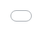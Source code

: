 ```yaml
---
title: 第三季1场 AI ML Club 活动纪要
author: cyfeng16
date: 2019-08-18 16:00 +0800
comments: true
mathjax: true
categories: 
  - events
tags:
  - 
header:
  teaser: /assets/2019/seminar-3-2/after-party.jpg
---
```


<< 本次沙龙通知: [#254](https://github.com/BUPT/ai-ml.club/issues/258)  <<

## 第三季2场 AMC 沙龙活动纪要

- 日期：2019年8月18日周日下午6-10点
- 地点：北邮科研楼821
- 轮值主席：陈光 @[cgpeter96](https://github.com/cgpeter96)
- 轮值副主席：段清华  @[qhduan](https://github.com/qhduan)
- 会员：李卓桓、贺新、段清华
- 新人：无

本届沙龙内容（按发言顺序，由主席指定顺序）

## 沙龙内容

### OKR应用与MM项目推进

#### OKR预备知识

在使用OKR到MM项目前，需要对OKR有大概的理解，参考 [学习参考](https://github.com/BUPT/magic-mirror/issues/17)

参考资料 
<iframe src='{{ '/assets/js/viewer-js/#/assets/2019/seminar-3-2/okr.pdf' | relative_url }}' width='560' height='315' allowfullscreen webkitallowfullscreen frameborder="0" style=" position: absolute; top:0; left:0; width:100%; height:100%; " ></iframe>

#### OKR是如何应该与MM项目

- 第一步 设定UO(Ultimate objective,最终目标，可以限定在一定约束条件下)
- 第二步 确定3个Objective  
- 第三步 为每个Objective确定3-5个KeyResult(价值导向，可量化，每个KR的完成应该是不断接近相应的Objective)
- 第四步 为每个KeyResult设定一定的Initative（动作导向，类似todo list，设定完成一个KeyResult需要做哪些事情）


#### 会员头脑风暴，基于现有MM项目情况，设定Ultimate objective(UO),Objective(O),KeyResult(KR)

![李卓桓]({{ '/assets/2019/seminar-3-2/step1-1.jpg'| relative_url }})

![贺新]({{ '/assets/2019/seminar-3-2/step1-2.jpg'| relative_url }})

![段清华]({{ '/assets/2019/seminar-3-2/step1-3.jpg'| relative_url }})

![段嘉明]({{ '/assets/2019/seminar-3-2/step1-4.jpg'| relative_url }})

![陈光]({{ '/assets/2019/seminar-3-2/step1-5.jpg'| relative_url }})

#### 在每个会员对自己写的UO/O/KR进行介绍后，合并表述相同的UO、O、KR,并进行投票选出会员都认可的UO、O、KR

本次活动安排，由贺新师兄作为朗读者
1. 朗读者依次朗读每个人的UO/O/KR，与会者进行发言(表述自己对这一条是怎么理解或者存在什么问题)，作者最后进行整理发言(任何人同时可以随手补充关键信息到黑板)
2. 进行归票

![汇总]({{ '/assets/2019/seminar-3-2/sum.jpg'| relative_url }})

![补充]({{ '/assets/2019/seminar-3-2/commit.jpg'| relative_url }})

#### 本次OKR活动结论

![结论]({{ '/assets/2019/seminar-3-2/target.jpg'| relative_url }})

> 本学期目标

UO: 打造一个从签到到总结自动化的会议系统
- O1:吸引充足的行业伙伴对AMC进行项目支持
  - KR1:获取20万赞助
  - KR2:完成三次大型活动AMC演讲
  - KR3:发布项目介绍文案达到1000个潜在受众(开发人员，从业人员，潜在赞助者)

- O2 :自动合成高质量的talk视频
  - KR1: 自动分割演讲者上台下台视频，为后期合成做准备
  - KR2: 能够安装指定参数对音频、视频、大屏幕进行裁剪合并，并提供实时接口
  - KR3: 能够按照模板对音频、视频、大屏幕进行拼接输出最终文件

- O3: 完成821会议室的硬件部署和测试
  - KR1: 完成GPU选型安装至可以状态
  - KR2: 安装指向型mic，在linux下录音
  - KR3: 安装Camera,并在linux下可以读取到/dev/xxx



## 授蛋仪式

![授蛋]({{ '/assets/2019/seminar-3-2/inheritance.jpg'| relative_url }})

## 集体合照

![合照]({{ '/assets/2019/seminar-3-2/joint-photo.jpg' | relative_url }})

## 俱乐部讨论内容

1. 学习OKR应用与MM项目
2. 头脑风暴讨论这一学期MM项目需要完成的任务
3. 下一任主席为段清华，下一任副主席为贺新。
4. 希望每个小伙伴都能够学习OKR

## After Party

![AfterParty]({{ '/assets/2019/seminar-3-2/after-party.jpg' | relative_url }})

## RSVP

注：“回复”操作，指的是回复本ISSUE留言

1. 如果对活动纪要有修订意见，请回复对本次沙龙纪补充
2. 如果参加下次沙龙活动，请回复下次自己的分享是 Oral（30分钟）还是Poster（5分钟）
3. 如果计划邀请新朋友参加下次沙龙活动，请让新朋友回复一句话的自我介绍

## 特别鸣谢CAD中心提供活动场地，以及宋美娜老师和实验室全体人员对本沙龙的支持与帮助~
